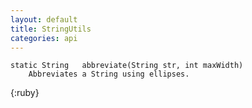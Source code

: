```yaml
---
layout: default
title: StringUtils
categories: api
---
```


	static String 	abbreviate(String str, int maxWidth)
        Abbreviates a String using ellipses.
{:ruby}

